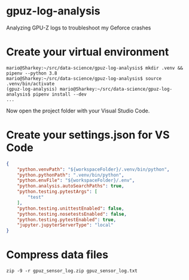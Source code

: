 # gpuz-log-analysis
Analyzing GPU-Z logs to troubleshoot my Geforce crashes

# Create your virtual environment

```
mario@Sharkey:~/src/data-science/gpuz-log-analysis$ mkdir .venv && pipenv --python 3.8
mario@Sharkey:~/src/data-science/gpuz-log-analysis$ source .venv/bin/activate
(gpuz-log-analysis) mario@Sharkey:~/src/data-science/gpuz-log-analysis$ pipenv install --dev
...
```

Now open the project folder with your Visual Studio Code.

# Create your settings.json for VS Code

```json
{
    "python.venvPath": "${workspaceFolder}/.venv/bin/python",
    "python.pythonPath": ".venv/bin/python",
    "python.envFile": "${workspaceFolder}/.env",
    "python.analysis.autoSearchPaths": true,
    "python.testing.pytestArgs": [
        "test"
    ],
    "python.testing.unittestEnabled": false,
    "python.testing.nosetestsEnabled": false,
    "python.testing.pytestEnabled": true,
    "jupyter.jupyterServerType": "local"
}
```

# Compress data files

```
zip -9 -r gpuz_sensor_log.zip gpuz_sensor_log.txt
```